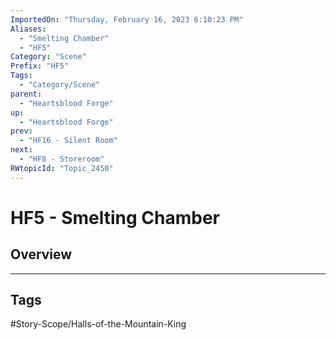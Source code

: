 ```yaml
---
ImportedOn: "Thursday, February 16, 2023 6:10:23 PM"
Aliases:
  - "Smelting Chamber"
  - "HF5"
Category: "Scene"
Prefix: "HF5"
Tags:
  - "Category/Scene"
parent:
  - "Heartsblood Forge"
up:
  - "Heartsblood Forge"
prev:
  - "HF16 - Silent Room"
next:
  - "HF8 - Storeroom"
RWtopicId: "Topic_2450"
---
```

# HF5 - Smelting Chamber
## Overview

---
## Tags
#Story-Scope/Halls-of-the-Mountain-King

